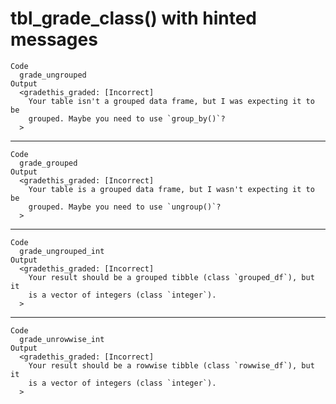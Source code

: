 # tbl_grade_class() with hinted messages

    Code
      grade_ungrouped
    Output
      <gradethis_graded: [Incorrect]
        Your table isn't a grouped data frame, but I was expecting it to be
        grouped. Maybe you need to use `group_by()`?
      >

---

    Code
      grade_grouped
    Output
      <gradethis_graded: [Incorrect]
        Your table is a grouped data frame, but I wasn't expecting it to be
        grouped. Maybe you need to use `ungroup()`?
      >

---

    Code
      grade_ungrouped_int
    Output
      <gradethis_graded: [Incorrect]
        Your result should be a grouped tibble (class `grouped_df`), but it
        is a vector of integers (class `integer`).
      >

---

    Code
      grade_unrowwise_int
    Output
      <gradethis_graded: [Incorrect]
        Your result should be a rowwise tibble (class `rowwise_df`), but it
        is a vector of integers (class `integer`).
      >

